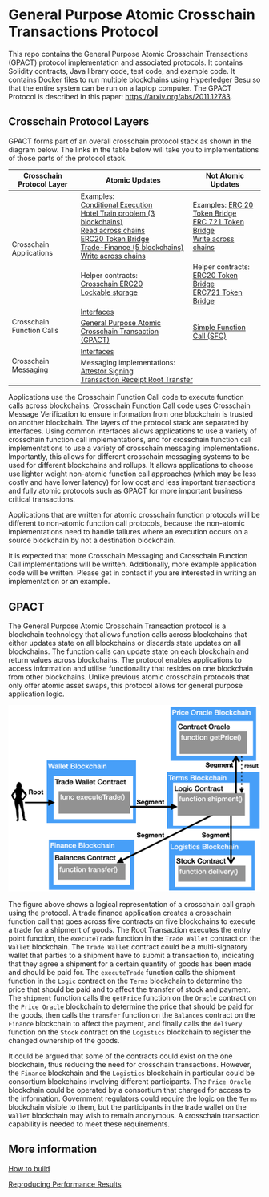 # General Purpose Atomic Crosschain Transactions Protocol

This repo contains the General Purpose Atomic Crosschain Transactions (GPACT) 
protocol implementation and associated protocols. It contains Solidity contracts, Java library
code, test code, and example code. It contains Docker files to run multiple blockchains using 
Hyperledger Besu so that the entire system can be run on a laptop computer. 
The GPACT Protocol is described in this paper: https://arxiv.org/abs/2011.12783.

## Crosschain Protocol Layers
GPACT forms part of an overall crosschain protocol stack as shown in the diagram below.
The links in the table below will take you to implementations of those parts 
of the protocol stack.

<table>
<thead>
<tr>
  <th>Crosschain Protocol Layer</th>
  <th>Atomic Updates</th>
  <th>Not Atomic Updates</th>
</tr>
</thead>
<tbody>
<tr>
  <td rowspan=2>Crosschain Applications</td>
  <td>Examples: <br>
    <a href="https://github.com/ConsenSys/gpact/tree/main/application/gpact-examples/conditional">Conditional Execution</a><br>
    <a href="https://github.com/ConsenSys/gpact/tree/main/application/gpact-examples/hotel-train">Hotel Train problem (3 blockchains)</a><br>
    <a href="https://github.com/ConsenSys/gpact/tree/main/application/gpact-examples/read">Read across chains</a><br>
    <a href="https://github.com/ConsenSys/gpact/tree/main/application/gpact-examples/erc20tokenbridge">ERC20 Token Bridge</a><br>
    <a href="https://github.com/ConsenSys/gpact/tree/main/application/gpact-examples/trade">Trade-Finance (5 blockchains)</a><br>
    <a href="https://github.com/ConsenSys/gpact/tree/main/application/gpact-examples/write">Write across chains</a><br>
  </td>
  <td>Examples:
    <a href="https://github.com/ConsenSys/gpact/tree/main/application/sfc-examples/erc20tokenbridge">ERC 20 Token Bridge</a><br>
    <a href="https://github.com/ConsenSys/gpact/tree/main/application/sfc-examples/erc721tokenbridge">ERC 721 Token Bridge</a><br>
    <a href="https://github.com/ConsenSys/gpact/tree/main/application/sfc-examples/write">Write across chains</a><br>
  </td>
</tr>
<tr>
  <td>Helper contracts:<br>
    <a href="https://github.com/ConsenSys/gpact/tree/main/application/atomic-appcontracts/erc20">Crosschain ERC20</a><br>
    <a href="https://github.com/ConsenSys/gpact/tree/main/application/atomic-appcontracts/erc20">Lockable storage</a><br>
  </td>
  <td>Helper contracts:<br>
    <a href="https://github.com/ConsenSys/gpact/tree/main/application/nonatomic-appcontracts/erc20bridge">ERC20 Token Bridge</a><br>
    <a href="https://github.com/ConsenSys/gpact/tree/main/application/nonatomic-appcontracts/erc721bridge">ERC721 Token Bridge</a><br>
  </td>
</tr>
<tr>
  <td rowspan="2">Crosschain Function Calls</td>
  <td colspan=2>
    <a href="https://github.com/ConsenSys/gpact/tree/main/functioncall/interface">Interfaces</a><br>
  </td>
</tr>
<tr>
  <td>
    <a href="https://github.com/ConsenSys/gpact/tree/main/functioncall/gpact">General Purpose Atomic Crosschain Transaction (GPACT)</a><br>
  </td>
  <td>
    <a href="https://github.com/ConsenSys/gpact/tree/main/functioncall/sfc">Simple Function Call (SFC)</a><br>
  </td>
</tr>
<tr>
  <td rowspan="2">Crosschain Messaging</td>
  <td colspan=2>
    <a href="https://github.com/ConsenSys/gpact/tree/main/messaging/interface">Interfaces</a><br>
  </td>
</tr>
<tr>
  <td colspan=2>
    Messaging implementations:<br>
    <a href="https://github.com/ConsenSys/gpact/tree/main/messaging/attestor-sign">Attestor Signing</a><br>
    <a href="https://github.com/ConsenSys/gpact/tree/main/messaging/txroot-transfer">Transaction Receipt Root Transfer</a><br>
  </td>
</tr>
</tbody>
</table>


Applications use the Crosschain Function Call code to execute function calls across blockchains.
Crosschain Function Call code uses Crosschain Message Verification to ensure information from
one blockchain is trusted on another blockchain. The layers of the protocol stack are separated
by interfaces. Using common interfaces allows applications to use a variety of crosschain 
function call implementations, and for crosschain function call implementations to use a variety
of crosschain messaging implementations. Importantly, this allows for different
crosschain messaging systems to be used for different blockchains and rollups. It
allows applications to choose use lighter weight non-atomic function call approaches 
(which may be less costly and have lower latency) for low cost and less important transactions
and fully atomic protocols such as GPACT for more important business critical transactions.

Applications that are written for atomic crosschain function protocols will 
be different to non-atomic function call protocols, because the non-atomic
implementations need to handle failures where an execution occurs on a source
blockchain by not a destination blockchain. 

It is expected that more Crosschain Messaging and Crosschain Function Call
implementations will be written. Additionally, more example 
application code will be written. Please get in contact if you are interested
in writing an implementation or an example.

## GPACT

The General Purpose Atomic Crosschain Transaction protocol is a blockchain technology
that allows function calls across blockchains that either updates state on all 
blockchains or discards state updates on all blockchains. The function calls can 
update state on each blockchain and return values across blockchains. The protocol 
enables applications to access information and utilise functionality that resides 
on one blockchain from other blockchains. Unlike previous atomic crosschain protocols 
that only offer atomic asset swaps, this protocol allows for general purpose application logic.


![Trade Finance using GPACT protocol](doc/images/trade.png "Trade Finance using GPACT protocol")

The figure above shows a logical representation of a crosschain call graph using the protocol. 
A trade finance application creates a crosschain function 
call that goes across five contracts on five blockchains to execute a trade for a shipment of goods. 
The Root Transaction executes the entry point function, the `executeTrade` function in the 
`Trade Wallet` contract on the `Wallet` blockchain. The `Trade Wallet` contract could be a 
multi-signatory wallet that parties to a shipment have to submit a transaction to, indicating that they agree 
a shipment for a certain quantity of goods has been made and should be paid for. The 
`executeTrade` function calls the shipment function in the `Logic` contract on the `Terms` blockchain 
to determine the price that should be paid and to affect the transfer of stock and payment. The 
`shipment` function calls the `getPrice` function on the `Oracle` contract on the `Price Oracle` 
blockchain to determine the price that should be paid for the goods, then calls the `transfer` 
function on the `Balances` contract on the `Finance` blockchain to affect the payment, and finally 
calls the `delivery` function on the `Stock` contract on the `Logistics` blockchain to register the 
changed ownership of the goods.

It could be argued that some of the contracts could exist on the one blockchain, thus reducing 
the need for crosschain transactions. However, the `Finance` blockchain and the `Logistics` 
blockchain in particular could be consortium blockchains involving different participants. 
The `Price Oracle` blockchain could be operated by a consortium that charged for access to the 
information. Government regulators could require the logic on the `Terms` blockchain visible to
them, but the participants in the trade wallet on the `Wallet` blockchain may wish to remain 
anonymous. A crosschain transaction capability is needed to meet these requirements.


## More information
[How to build](https://github.com/ConsenSys/gpact/blob/master/doc/build.md)

[Reproducing Performance Results](https://github.com/ConsenSys/gpact/blob/master/doc/perf.md)






